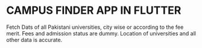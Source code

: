 # CAMPUS FINDER APP IN FLUTTER

Fetch Dats of all Pakistani universities, city wise or according to the fee merit. Fees and admission status are dummy. Location of universities and all other data is accurate.
